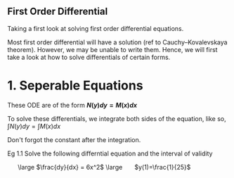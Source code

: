 ## First Order Differential

Taking a first look at solving first order differential equations. 

Most first order differential will have a solution (ref to Cauchy–Kovalevskaya theorem). However, we may be unable to write them.
Hence, we will first take a look at how to solve differentials of certain forms.

# 1. Seperable Equations
These ODE are of the form **$N(y)dy = M(x)dx$**

To solve these differentials, we integrate both sides of the equation, like so, 
$\int N(y)dy = \int M(x) dx$

Don't forgot the constant after the integration.

Eg 1.1 Solve the following differntial equation and the interval of validity

&nbsp;&nbsp;&nbsp;&nbsp;&nbsp; \large $\frac{dy}{dx} = 6x^2$ \large     &nbsp;&nbsp;&nbsp;&nbsp;&nbsp;       $y(1)=\frac{1}{25}$

